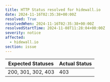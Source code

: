 ```yaml
---
title: HTTP Status resolved for hidewall.io
date: 2024-11-16T02:35:38+00:00Z
resolved: True
resolvedWhen: 2024-11-16T02:35:38+00:00Z
resolvedStartTime: 2024-11-08T11:28:04+00:00Z
severity: notice
affected:
  - hidewall.io
section: issue
---
```


| Expected Statuses | Actual Status  |
|-------------------|----------------|
| 200, 301, 302, 403 | 403 |
